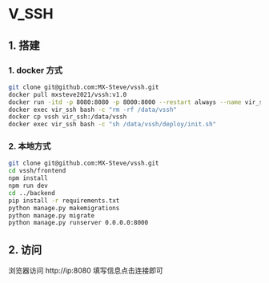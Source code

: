 # V_SSH
## 1. 搭建
### 1. docker 方式
```bash
git clone git@github.com:MX-Steve/vssh.git
docker pull mxsteve2021/vssh:v1.0
docker run -itd -p 8080:8080 -p 8000:8000 --restart always --name vir_ssh mxsteve2021/vssh:v1.0
docker exec vir_ssh bash -c "rm -rf /data/vssh"
docker cp vssh vir_ssh:/data/vssh
docker exec vir_ssh bash -c "sh /data/vssh/deploy/init.sh"
```
### 2. 本地方式
```bash
git clone git@github.com:MX-Steve/vssh.git
cd vssh/frontend
npm install
npm run dev
cd ../backend
pip install -r requirements.txt
python manage.py makemigrations
python manage.py migrate
python manage.py runserver 0.0.0.0:8000
```
## 2. 访问
浏览器访问 http://ip:8080 填写信息点击连接即可